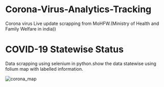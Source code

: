 # Corona-Virus-Analytics-Tracking
Corona virus Live update scrapping from MoHFW.(Ministry of Health and Family Welfare in india))
# COVID-19 Statewise Status
Data scrapping using selenium in python.show the data statewise using folium map with labelled information.

![corona_map](https://user-images.githubusercontent.com/51817568/84761826-a217db00-afe7-11ea-81fa-adbe854fe226.png)
